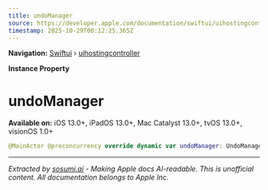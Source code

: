 ```yaml
---
title: undoManager
source: https://developer.apple.com/documentation/swiftui/uihostingcontroller/undomanager
timestamp: 2025-10-29T00:12:25.365Z
---
```


**Navigation:** [Swiftui](/documentation/swiftui) › [uihostingcontroller](/documentation/swiftui/uihostingcontroller)

**Instance Property**

# undoManager

**Available on:** iOS 13.0+, iPadOS 13.0+, Mac Catalyst 13.0+, tvOS 13.0+, visionOS 1.0+

```swift
@MainActor @preconcurrency override dynamic var undoManager: UndoManager? { get }
```

---

*Extracted by [sosumi.ai](https://sosumi.ai) - Making Apple docs AI-readable.*
*This is unofficial content. All documentation belongs to Apple Inc.*
